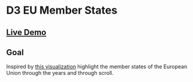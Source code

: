 # D3 EU Member States

## [Live Demo](https://codepen.io/borntofrappe/full/PoYOqzP)

## Goal

Inspired by [this visualization](https://lemonde.fr/les-decodeurs/article/2019/08/22/de-la-lituanie-au-kazakhstan-visualisez-la-dislocation-progressive-de-l-union-sovietique_5501717_4355770.html) highlight the member states of the European Union through the years and through scroll.